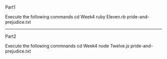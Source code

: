 Part1

Execute the following commands
cd Week4
ruby Eleven.rb pride-and-prejudice.txt
__________________________________________________________________________________________________

Part2

Execute the following commnands
cd Week4
node Twelve.js pride-and-prejudice.txt

